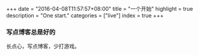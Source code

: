 +++
date = "2016-04-08T11:57:57+08:00"
title = "一个开始"
highlight = true
description = "One start."
categories = ["live"]
index = true
+++

### 写点博客总是好的

长点心，写点博客，少打游戏。